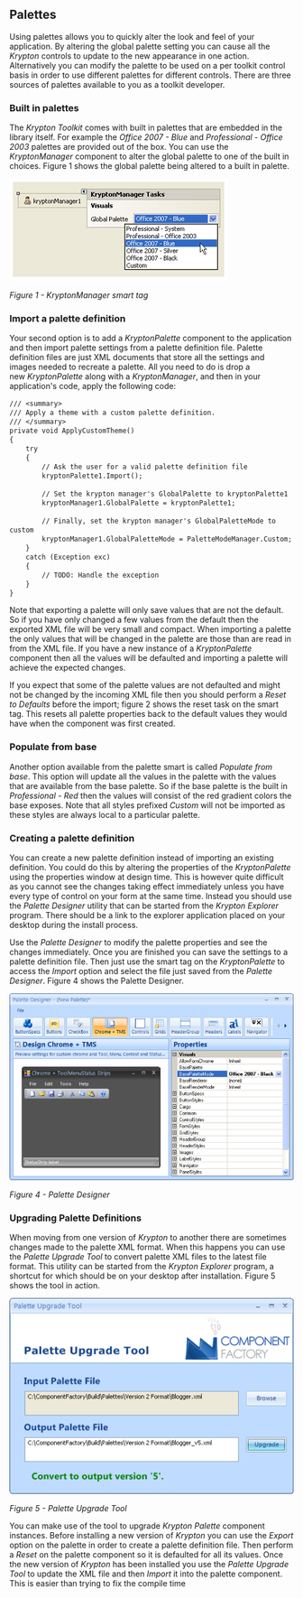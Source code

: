 ## Palettes

Using palettes allows you to quickly alter the look and feel of your
application. By altering the global palette setting you can cause all the
*Krypton* controls to update to the new appearance in one action. Alternatively
you can modify the palette to be used on a per toolkit control basis in order to
use different palettes for different controls. There are three sources of
palettes available to you as a toolkit developer.

### Built in palettes  
The *Krypton Toolkit* comes with built in palettes that are embedded in the
library itself. For example the *Office 2007 - Blue* and *Professional - Office
2003* palettes are provided out of the box. You can use the *KryptonManager*
component to alter the global palette to one of the built in choices. Figure 1
shows the global palette being altered to a built in palette.

![*Figure 1 - KryptonManager smart tag*](images/PalettteManager.png)

*Figure 1 - KryptonManager smart tag*

### Import a palette definition  
Your second option is to add a *KryptonPalette* component to the application and
then import palette settings from a palette definition file. Palette definition
files are just XML documents that store all the settings and images needed to
recreate a palette. All you need to do is drop a new *KryptonPalette* along with a *KryptonManager*, 
and then in your application's code, apply the following code:

    /// <summary>
    /// Apply a theme with a custom palette definition.
    /// </summary>
    private void ApplyCustomTheme()
    {
        try
        {
            // Ask the user for a valid palette definition file
            kryptonPalette1.Import();

            // Set the krypton manager's GlobalPalette to kryptonPalette1
            kryptonManager1.GlobalPalette = kryptonPalette1;

            // Finally, set the krypton manager's GlobalPaletteMode to custom
            kryptonManager1.GlobalPaletteMode = PaletteModeManager.Custom;
        }
        catch (Exception exc)
        {
            // TODO: Handle the exception
        }
    }
  
<!--The smart tag contains options to *Export* and *Import* palette definitions.
Figure 2 shows the smart tag for the *KryptonPalette*.

![*Figure 2 - KryptonPalette smart tag*](images/PaletteImport.png)

*Figure 2 - KryptonPalette smart tag*  


Now you need to alter the *KryptonManager* property called *GlobalPalette* so
that the *KryptonPalette* component is used instead of one of the built in
options. Figure 3 shows the property being altered at design time. 
  
![*Figure 3 - KryptonManager GlobalPalette property*](images/PaletteCustom.png)

   *Figure 3 - KryptonManager GlobalPalette property*-->

Note that exporting a palette will only save values that are not the default. So
if you have only changed a few values from the default then the exported XML
file will be very small and compact. When importing a palette the only values
that will be changed in the palette are those than are read in from the XML
file. If you have a new instance of a *KryptonPalette* component then all the
values will be defaulted and importing a palette will achieve the expected
changes.  
  
If you expect that some of the palette values are not defaulted and might not be
changed by the incoming XML file then you should perform a *Reset to Defaults*
before the import; figure 2 shows the reset task on the smart tag. This resets
all palette properties back to the default values they would have when the
component was first created.  

### Populate from base  
Another option available from the palette smart is called *Populate from base*.
This option will update all the values in the palette with the values that are
available from the base palette. So if the base palette is the built in
*Professional - Red* then the values will consist of the red gradient colors the
base exposes. Note that all styles prefixed *Custom* will not be imported as
these styles are always local to a particular palette.  

### Creating a palette definition
  
You can create a new palette definition instead of importing an existing
definition. You could do this by altering the properties of the *KryptonPalette*
using the properties window at design time. This is however quite difficult as
you cannot see the changes taking effect immediately unless you have every type
of control on your form at the same time. Instead you should use the *Palette
Designer* utility that can be started from the *Krypton Explorer* program. There
should be a link to the explorer application placed on your desktop during the
install process.

Use the *Palette Designer* to modify the palette properties and see the changes
immediately. Once you are finished you can save the settings to a palette
definition file. Then just use the smart tag on the *KryptonPalette* to access
the *Import* option and select the file just saved from the *Palette Designer*.
Figure 4 shows the Palette Designer.

![*Figure 4 - Palette Designer*](images/PaletteDesigner.png)

*Figure 4 - Palette Designer*  
  
### Upgrading Palette Definitions  
When moving from one version of *Krypton* to another there are sometimes changes
made to the palette XML format. When this happens you can use the *Palette
Upgrade Tool* to convert palette XML files to the latest file format. This
utility can be started from the *Krypton Explorer* program, a shortcut for which
should be on your desktop after installation. Figure 5 shows the tool in action.  
  
![*Figure 5 - Palette Upgrade Tool*](images/PaletteUpgradeTool.png)

*Figure 5 - Palette Upgrade Tool*  
  
You can make use of the tool to upgrade *Krypton Palette* component instances.
Before installing a new version of *Krypton* you can use the *Export* option on
the palette in order to create a palette definition file. Then perform a *Reset*
on the palette component so it is defaulted for all its values. Once the new
version of *Krypton* has been installed you use the *Palette Upgrade Tool* to
update the XML file and then *Import* it into the palette component. This is
easier than trying to fix the compile time
